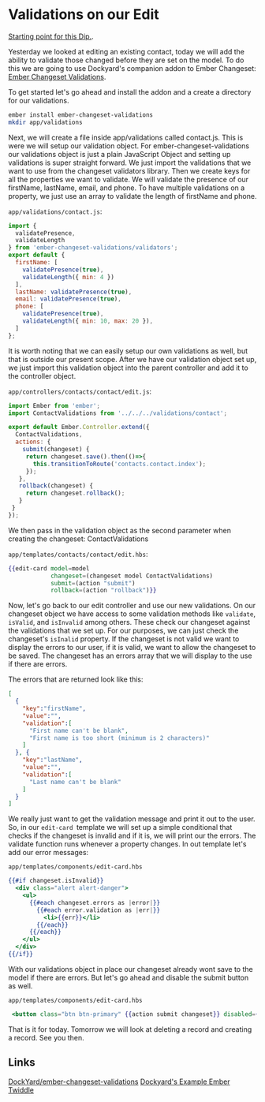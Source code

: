 # Validations on our Edit

[Starting point for this Dip.](https://github.com/baroquon/school-directory/tree/009.3_start).

Yesterday we looked at editing an existing contact, today we will add the ability to validate those changed before they are set on the model. To do this we are going to use Dockyard's companion addon to Ember Changeset: [Ember Changeset Validations](https://github.com/DockYard/ember-changeset-validations).

To get started let's go ahead and install the addon and a create a directory for our validations.

```sh
ember install ember-changeset-validations
mkdir app/validations
```

Next, we will create a file inside app/validations called contact.js. This is were we will setup our validation object. For ember-changeset-validations our validations object is just a plain JavaScript Object and setting up validations is super straight forward. We just import the validations that we want to use from the changeset validators library. Then we create keys for all the properties we want to validate. We will validate the presence of our firstName, lastName, email, and phone. To have multiple validations on a property, we just use an array to validate the length of firstName and phone.

`app/validations/contact.js`:

```JavaScript
import {
  validatePresence,
  validateLength
} from 'ember-changeset-validations/validators';
export default {
  firstName: [
    validatePresence(true),
    validateLength({ min: 4 })
  ],
  lastName: validatePresence(true),
  email: validatePresence(true),
  phone: [
    validatePresence(true),
    validateLength({ min: 10, max: 20 }),
  ]
};
```

It is worth noting that we can easily setup our own validations as well, but that is outside our present scope. After we have our validation object set up, we just import this validation object into the parent controller and add it to the controller object.

`app/controllers/contacts/contact/edit.js`:

```JavaScript
import Ember from 'ember';
import ContactValidations from '../../../validations/contact';

export default Ember.Controller.extend({
  ContactValidations,
  actions: {
    submit(changeset) {
     return changeset.save().then(()=>{
       this.transitionToRoute('contacts.contact.index');
     });
   },
   rollback(changeset) {
     return changeset.rollback();
   }
 }
});
 ```

We then pass in the validation object as the second parameter when creating the changeset: ContactValidations

`app/templates/contacts/contact/edit.hbs`:

```handlebars
{{edit-card model=model
            changeset=(changeset model ContactValidations)
            submit=(action "submit")
            rollback=(action "rollback")}}
```

Now, let's go back to our edit controller and use our new validations. On our changeset object we have access to some validation methods like `validate`, `isValid`, and `isInvalid` among others. These check our changeset against the validations that we set up. For our purposes, we can just check the changeset's `isInalid` property. If the changeset is not valid we want to display the errors to our user, if it is valid, we want to allow the changeset to be saved. The changeset has an errors array that we will display to the use if there are errors.

The errors that are returned look like this:

```JSON
[
  {
    "key":"firstName",
    "value":"",
    "validation":[
      "First name can't be blank",
      "First name is too short (minimum is 2 characters)"
    ]
  }, {
    "key":"lastName",
    "value":"",
    "validation":[
      "Last name can't be blank"
    ]
  }
]
```

We really just want to get the validation message and print it out to the user. So, in our `edit-card `template we will set up a simple conditional that checks if the changeset is invalid and if it is, we will print our the errors. The validate function runs whenever a property changes. In out template let's add our error messages:

`app/templates/components/edit-card.hbs`

```handlebars
{{#if changeset.isInvalid}}
  <div class="alert alert-danger">
    <ul>
      {{#each changeset.errors as |error|}}
        {{#each error.validation as |err|}}
          <li>{{err}}</li>
        {{/each}}
      {{/each}}
    </ul>
  </div>
{{/if}}
```

With our validations object in place our changeset already wont save to the model if there are errors. But let's go ahead and disable the submit button as well.

`app/templates/components/edit-card.hbs`

```handlebars
 <button class="btn btn-primary" {{action submit changeset}} disabled={{changeset.isInvalid}}>Submit</button>
```

That is it for today. Tomorrow we will look at deleting a record and creating a record. See you then.

## Links

[DockYard/ember-changeset-validations](https://github.com/DockYard/ember-changeset-validations)
[Dockyard's Example Ember Twiddle](https://ember-twiddle.com/e5eaa7bee6ed76257f5a62e618c315e8?fileTreeShown=false&openFiles=controllers.application.js%2C)
